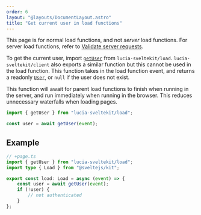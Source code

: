 ```yaml
---
order: 6
layout: "@layouts/DocumentLayout.astro"
title: "Get current user in load functions"
---
```


This page is for normal load functions, and not _server_ load functions. For server load functions, refer to [Validate server requests](/learn/basics/validate-server-requests).

To get the current user, import [`getUser`](/reference/api/load-api) from `lucia-sveltekit/load`. `lucia-sveltekit/client` also exports a similar function but this cannot be used in the load function. This function takes in the load function event, and returns a readonly [`User`](/reference/types/lucia-types#user), or `null` if the user does not exist.

This function will await for parent load functions to finish when running in the server, and run immediately when running in the browser. This reduces unnecessary waterfalls when loading pages.

```ts
import { getUser } from "lucia-sveltekit/load";

const user = await getUser(event);
```

## Example

```ts
// +page.ts
import { getUser } from "lucia-sveltekit/load";
import type { Load } from "@sveltejs/kit";

export const load: Load = async (event) => {
	const user = await getUser(event);
	if (!user) {
		// not authenticated
	}
};
```
